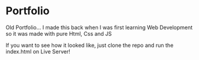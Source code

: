 # Portfolio
Old Portfolio... I made this back when I was first learning Web Development so it was made with pure Html, Css and JS

If you want to see how it looked like, just clone the repo and run the index.html on Live Server!
